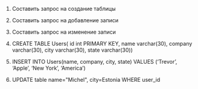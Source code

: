 ﻿1. Составить запрос на создание таблицы 
2. Составить запрос на добавление записи
3. Составить запрос на изменение записи

1. CREATE TABLE Users(
id int PRIMARY KEY, name varchar(30), company varchar(30), city varchar(30), 
state varchar(30))

2. INSERT INTO Users(name, company, city, state) VALUES (‘Trevor’, ‘Apple’, ‘New York’, ‘America’)

3. UPDATE table name="Michel", city=Estonia WHERE user_id

